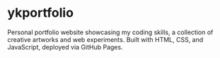 # ykportfolio
Personal portfolio website showcasing my coding skills, a collection of creative artworks and web experiments. Built with HTML, CSS, and JavaScript, deployed via GitHub Pages.
